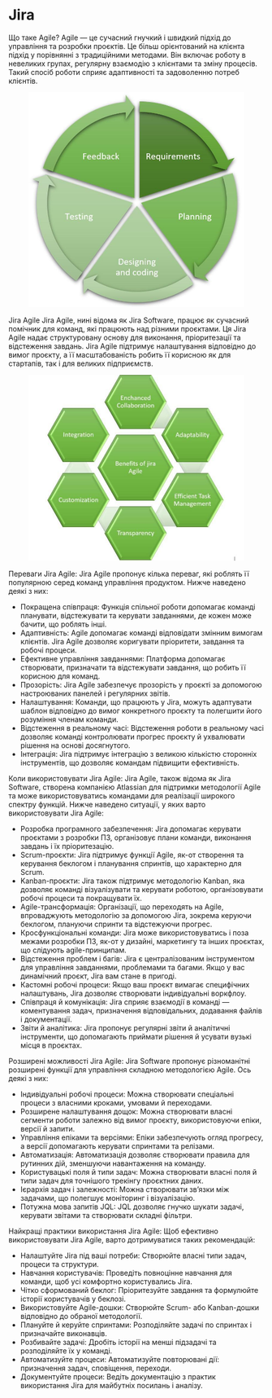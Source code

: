 # Jira

Що таке Agile? Agile — це сучасний гнучкий і швидкий підхід до управління та розробки проєктів. Це більш орієнтований на клієнта підхід у порівнянні з традиційними методами. Він включає роботу в невеликих групах, регулярну взаємодію з клієнтами та зміну процесів. Такий спосіб роботи сприяє адаптивності та задоволенню потреб клієнтів.

<figure><img src="../.gitbook/assets/image (4).png" alt="" width="563"><figcaption></figcaption></figure>

Jira Agile Jira Agile, нині відома як Jira Software, працює як сучасний помічник для команд, які працюють над різними проєктами. Ця Jira Agile надає структуровану основу для виконання, пріоритезації та відстеження завдань. Jira Agile підтримує налаштування відповідно до вимог проєкту, а її масштабованість робить її корисною як для стартапів, так і для великих підприємств.

<figure><img src="../.gitbook/assets/image (3).png" alt="" width="540"><figcaption></figcaption></figure>

Переваги Jira Agile: Jira Agile пропонує кілька переваг, які роблять її популярною серед команд управління продуктом. Нижче наведено деякі з них:

* Покращена співпраця: Функція спільної роботи допомагає команді планувати, відстежувати та керувати завданнями, де кожен може бачити, що роблять інші.
* Адаптивність: Agile допомагає команді відповідати змінним вимогам клієнтів. Jira Agile дозволяє коригувати пріоритети, завдання та робочі процеси.
* Ефективне управління завданнями: Платформа допомагає створювати, призначати та відстежувати завдання, що робить її корисною для команд.
* Прозорість: Jira Agile забезпечує прозорість у проєкті за допомогою настроюваних панелей і регулярних звітів.
* Налаштування: Команди, що працюють у Jira, можуть адаптувати шаблон відповідно до вимог конкретного проєкту та полегшити його розуміння членам команди.
* Відстеження в реальному часі: Відстеження роботи в реальному часі дозволяє команді контролювати прогрес проєкту й ухвалювати рішення на основі досягнутого.
* Інтеграція: Jira підтримує інтеграцію з великою кількістю сторонніх інструментів, що дозволяє командам підвищити ефективність.

Коли використовувати Jira Agile: Jira Agile, також відома як Jira Software, створена компанією Atlassian для підтримки методології Agile та може використовуватись командами для реалізації широкого спектру функцій. Нижче наведено ситуації, у яких варто використовувати Jira Agile:

* Розробка програмного забезпечення: Jira допомагає керувати проєктами з розробки ПЗ, організовує плани команди, виконання завдань і їх пріоритезацію.
* Scrum-проєкти: Jira підтримує функції Agile, як-от створення та керування беклогом і планування спринтів, що характерно для Scrum.
* Kanban-проєкти: Jira також підтримує методологію Kanban, яка дозволяє команді візуалізувати та керувати роботою, організовувати робочі процеси та покращувати їх.
* Agile-трансформація: Організації, що переходять на Agile, впроваджують методологію за допомогою Jira, зокрема керуючи беклогом, плануючи спринти та відстежуючи прогрес.
* Кросфункціональні команди: Jira може використовуватись і поза межами розробки ПЗ, як-от у дизайні, маркетингу та інших проєктах, що слідують agile-принципам.
* Відстеження проблем і багів: Jira є централізованим інструментом для управління завданнями, проблемами та багами. Якщо у вас динамічний проєкт, Jira вам стане в пригоді.
* Кастомні робочі процеси: Якщо ваш проєкт вимагає специфічних налаштувань, Jira дозволяє створювати індивідуальні воркфлоу.
* Співпраця й комунікація: Jira сприяє взаємодії в команді — коментування задач, призначення відповідальних, додавання файлів і документації.
* Звіти й аналітика: Jira пропонує регулярні звіти й аналітичні інструменти, що допомагають приймати рішення й усувати вузькі місця в проєктах.

Розширені можливості Jira Agile: Jira Software пропонує різноманітні розширені функції для управління складною методологією Agile. Ось деякі з них:

* Індивідуальні робочі процеси: Можна створювати спеціальні процеси з власними кроками, умовами й переходами.
* Розширене налаштування дощок: Можна створювати власні сегменти роботи залежно від вимог проєкту, використовуючи епіки, версії й запити.
* Управління епіками та версіями: Епіки забезпечують огляд прогресу, а версії допомагають керувати спринтами та релізами.
* Автоматизація: Автоматизація дозволяє створювати правила для рутинних дій, зменшуючи навантаження на команду.
* Користувацькі поля й типи задач: Можна створювати власні поля й типи задач для точнішого трекінгу проєктних даних.
* Ієрархія задач і залежності: Можна створювати зв’язки між задачами, що полегшує моніторинг і візуалізацію.
* Потужна мова запитів JQL: JQL дозволяє гнучко шукати задачі, керувати звітами та створювати складні фільтри.

Найкращі практики використання Jira Agile: Щоб ефективно використовувати Jira Agile, варто дотримуватися таких рекомендацій:

* Налаштуйте Jira під ваші потреби: Створюйте власні типи задач, процеси та структури.
* Навчання користувачів: Проведіть повноцінне навчання для команди, щоб усі комфортно користувались Jira.
* Чітко сформований беклог: Пріоритезуйте завдання та формулюйте історії користувачів у беклозі.
* Використовуйте Agile-дошки: Створюйте Scrum- або Kanban-дошки відповідно до обраної методології.
* Плануйте й керуйте спринтами: Розподіляйте задачі по спринтах і призначайте виконавців.
* Розбивайте задачі: Дробіть історії на менші підзадачі та розподіляйте їх у команді.
* Автоматизуйте процеси: Автоматизуйте повторювані дії: призначення задач, сповіщення, переходи.
* Документуйте процеси: Ведіть документацію з практик використання Jira для майбутніх посилань і аналізу.

